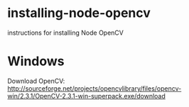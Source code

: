 installing-node-opencv
======================

instructions for installing Node OpenCV


Windows
=======

Download OpenCV: http://sourceforge.net/projects/opencvlibrary/files/opencv-win/2.3.1/OpenCV-2.3.1-win-superpack.exe/download
